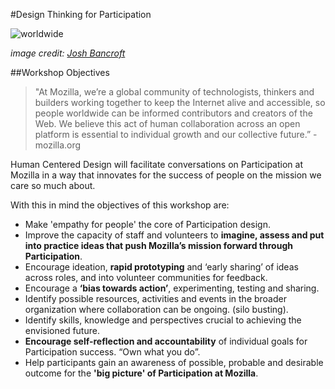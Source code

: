 #Design Thinking for Participation 

![worldwide](https://farm2.staticflickr.com/1389/963566003_33b48f3fff_z.jpg)

*image credit: [Josh Bancroft](https://www.flickr.com/photos/joshb/)*

##Workshop Objectives

>"At Mozilla, we’re a global community of technologists, thinkers and builders working together to keep the Internet alive and accessible, so people worldwide can be informed contributors and creators of the Web. We believe this act of human collaboration across an open platform is essential to individual growth and our collective future.” - mozilla.org

Human Centered Design will facilitate conversations on Participation at Mozilla in a way that innovates for the success of people on the mission we care so much about. 

 With this in mind the objectives of this workshop are:

* Make 'empathy for people' the core of Participation design.
* Improve the capacity of staff and volunteers to **imagine, assess and put into practice ideas that push Mozilla’s mission forward through Participation**.
* Encourage ideation, **rapid prototyping** and ‘early sharing’ of ideas across roles, and into volunteer communities for feedback.
* Encourage a **‘bias towards action’**, experimenting, testing and sharing.
* Identify possible resources, activities and events in the broader organization where collaboration can be ongoing. (silo busting).
* Identify skills, knowledge and perspectives crucial to achieving the envisioned future.
* **Encourage self-reflection and accountability** of individual goals for Participation success. “Own what you do”.
* Help participants gain an awareness of possible, probable and desirable outcome for the **'big picture' of Participation at Mozilla**.



